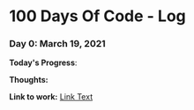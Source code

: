 # 100 Days Of Code - Log

### Day 0: March 19, 2021

**Today's Progress**: 

**Thoughts:** 

**Link to work:** [Link Text](URL)


